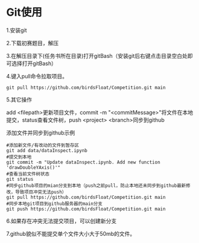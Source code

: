 # Git使用

1.安装git

2.下载初赛题目，解压

3.在解压目录下(任务书所在目录)打开gitBash（安装git后右键点击目录空白处即可选择打开gitBash）

4.键入pull命令拉取项目。
```
git pull https://github.com/birdsFloat/Competition.git main
```

5.其它操作
    
add &lt;filepath\>更新项目文件，commit -m "&lt;commitMessage\>"将文件在本地提交，status查看文件树，push &lt;project\> &lt;branch\>同步到github
    
添加文件并同步到github示例
```
#添加新文件/有改动的文件到暂存区
git add data/dataInspect.ipynb
#提交到本地
git commit -m "Update dataInspect.ipynb. Add new function 'drawDoubleYAxis()'"
#查看当前文件树状态
git status
#同步github项目的mian分支到本地（push之前pull，防止本地还未同步到github最新修改，导致项目冲突无法push）
git pull https://github.com/birdsFloat/Competition.git main
#同步本地git项目到github服务器的main分支
git push https://github.com/birdsFloat/Competition.git main
```

6.如果存在冲突无法提交项目，可以创建新分支

7.github貌似不能提交单个文件大小大于50mb的文件。
